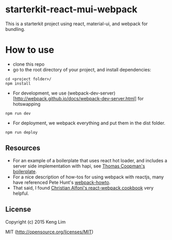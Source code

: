# starterkit-react-mui-webpack
This is a starterkit project using react, material-ui, and webpack for bundling.

# How to use
* clone this repo
* go to the root directory of your project, and install dependencies:
```
cd <project folder>/
npm install
```

* For development, we use (webpack-dev-server)[http://webpack.github.io/docs/webpack-dev-server.html] for hotswapping
```
npm run dev
```

* For deployment, we webpack everything and put them in the dist folder.
```
npm run deploy
```



## Resources
* For an example of a boilerplate that uses react hot loader, and includes a server side implementation with hapi, see [Thomas Coopman's boilerplate](https://github.com/tcoopman/boilerplate-webpack-react). 
* For a nice description of how-tos for using webpack with reactjs, many have referenced Pete Hunt's [webpack-howto](https://github.com/petehunt/webpack-howto). 
* That said, I found [Christian Alfoni's react-webpack cookbook](https://christianalfoni.github.io/react-webpack-cookbook/) very helpful.

## License

Copyright (c) 2015 Keng Lim

MIT (http://opensource.org/licenses/MIT)